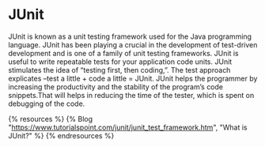 # JUnit

JUnit is known as a unit testing framework used for the Java programming language. JUnit has been playing a crucial in the development of test-driven development and is one of a family of unit testing frameworks. JUnit is useful to write repeatable tests for your application code units. JUnit stimulates the idea of “testing first, then coding,”. The test approach explicates –test a little + code a little = JUnit. JUnit helps the programmer by increasing the productivity and the stability of the program’s code snippets.That will helps in reducing the time of the tester, which is spent on debugging of the code.

{% resources %}
  {% Blog "https://www.tutorialspoint.com/junit/junit_test_framework.htm", "What is JUnit?" %}
{% endresources %}
